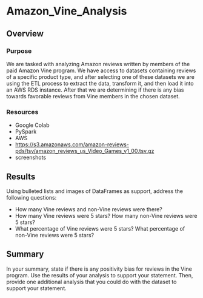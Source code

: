 # Amazon_Vine_Analysis

## Overview 

### Purpose

We are tasked with analyzing Amazon reviews written by members of the paid Amazon Vine program.  We have access to datasets containing reviews of a specific product type, and after selecting one of these datasets we are using the ETL process to extract the data, transform it, and then load it into an AWS RDS instance.  After that we are determining if there is any bias towards favorable reviews from Vine members in the chosen dataset.

### Resources

- Google Colab 
- PySpark
- AWS
- https://s3.amazonaws.com/amazon-reviews-pds/tsv/amazon_reviews_us_Video_Games_v1_00.tsv.gz
- screenshots

## Results

Using bulleted lists and images of DataFrames as support, address the following questions:

- How many Vine reviews and non-Vine reviews were there?
- How many Vine reviews were 5 stars? How many non-Vine reviews were 5 stars?
- What percentage of Vine reviews were 5 stars? What percentage of non-Vine reviews were 5 stars?

## Summary

In your summary, state if there is any positivity bias for reviews in the Vine program. Use the results of your analysis to support your statement. Then, provide one additional analysis that you could do with the dataset to support your statement.
